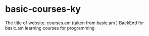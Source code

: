 # basic-courses-ky

The title of website: courses.am (taken from basic.am )
BackEnd for basic.am learning courses for programming
